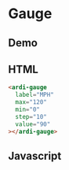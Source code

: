 # Gauge

## Demo

<ardi-gauge label="MPH" max="120" min="0" step="10" value="90"></ardi-gauge>

## HTML

```html
<ardi-gauge
  label="MPH"
  max="120"
  min="0"
  step="10"
  value="90"
></ardi-gauge>
```

## Javascript

[](../components/gauge.js ':include')
